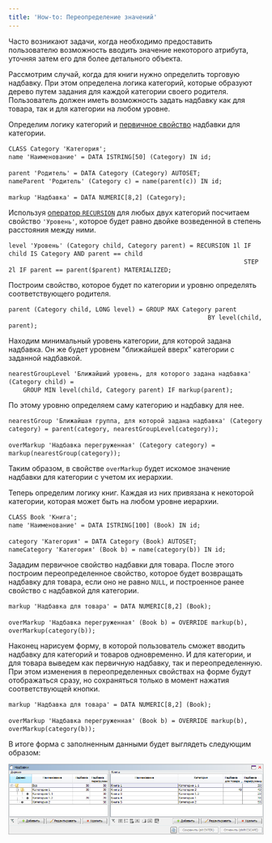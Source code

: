 ```yaml
---
title: 'How-to: Переопределение значений'
---
```


Часто возникают задачи, когда необходимо предоставить пользователю возможность вводить значение некоторого атрибута, уточняя затем его для более детального объекта.

Рассмотрим случай, когда для книги нужно определить торговую надбавку. При этом определена логика категорий, которые образуют дерево путем задания для каждой категории своего родителя. Пользователь должен иметь возможность задать надбавку как для товара, так и для категории на любом уровне.

Определим логику категорий и [первичное свойство](Data_properties_DATA_.md) надбавки для категории.

```lsf
CLASS Category 'Категория';
name 'Наименование' = DATA ISTRING[50] (Category) IN id;

parent 'Родитель' = DATA Category (Category) AUTOSET;
nameParent 'Родитель' (Category c) = name(parent(c)) IN id;

markup 'Надбавка' = DATA NUMERIC[8,2] (Category);
```

Используя [оператор `RECURSION`](RECURSION_operator.md) для любых двух категорий посчитаем свойство `'Уровень'`, которое будет равно двойке возведенной в степень расстояния между ними.

```lsf
level 'Уровень' (Category child, Category parent) = RECURSION 1l IF child IS Category AND parent == child
                                                                 STEP 2l IF parent == parent($parent) MATERIALIZED;
```

Построим свойство, которое будет по категории и уровню определять соответствующего родителя.

```lsf
parent (Category child, LONG level) = GROUP MAX Category parent
                                                       BY level(child, parent);
```

Находим минимальный уровень категории, для которой задана надбавка. Он же будет уровнем "ближайшей вверх" категории с заданной надбавкой.

```lsf
nearestGroupLevel 'Ближайший уровень, для которого задана надбавка' (Category child) =
    GROUP MIN level(child, Category parent) IF markup(parent);
```

По этому уровню определяем саму категорию и надбавку для нее.

```lsf
nearestGroup 'Ближайшая группа, для которой задана надбавка' (Category category) = parent(category, nearestGroupLevel(category));

overMarkup 'Надбавка перегруженная' (Category category) = markup(nearestGroup(category));
```

Таким образом, в свойстве `overMarkup` будет искомое значение надбавки для категории с учетом их иерархии.

Теперь определим логику книг. Каждая из них привязана к некоторой категории, которая может быть на любом уровне иерархии.

```lsf
CLASS Book 'Книга';
name 'Наименование' = DATA ISTRING[100] (Book) IN id;

category 'Категория' = DATA Category (Book) AUTOSET;
nameCategory 'Категория' (Book b) = name(category(b)) IN id;
```

Зададим первичное свойство надбавки для товара. После этого построим переопределенное свойство, которое будет возвращать надбавку для товара, если оно не равно `NULL`, и построенное ранее свойство с надбавкой для категории.

```lsf
markup 'Надбавка для товара' = DATA NUMERIC[8,2] (Book);

overMarkup 'Надбавка перегруженная' (Book b) = OVERRIDE markup(b), overMarkup(category(b));
```

Наконец нарисуем форму, в которой пользователь сможет вводить надбавку для категорий и товаров одновременно. И для категории, и для товара выведем как первичную надбавку, так и переопределенную. При этом изменения в переопределенных свойствах на форме будут отображаться сразу, но сохраняться только в момент нажатия соответствующей кнопки.

```lsf
markup 'Надбавка для товара' = DATA NUMERIC[8,2] (Book);

overMarkup 'Надбавка перегруженная' (Book b) = OVERRIDE markup(b), overMarkup(category(b));
```

В итоге форма с заполненным данными будет выглядеть следующим образом:

![](images/How-to_Overriding_values.png)
